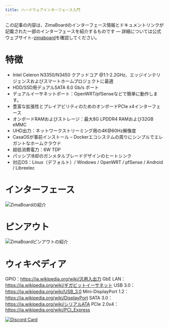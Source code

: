 ```yaml
---
title: ハードウェアインターフェース入門
---
```


この記事の内容は、ZimaBoardのインターフェース情報とドキュメントリンクが記載された一部のインターフェースを紹介するものです — 詳細については公式ウェブサイト-[zimaboard](https://www.zimaboard.com/)を確認してください。
# 特徴

- Intel Celeron N3350/N3450 クアッドコア @1.1-2.2GHz、エッジインテリジェンスおよびスマートホームプロジェクトに最適
- HDD/SSD用デュアルSATA 6.0 Gb/s ポート
- デュアルイーサネットポート：OpenWRT/pfSenseなどで簡単に動作します。
- 豊富な拡張性とプレイアビリティのためのオンボードPCIe x4インターフェース
- オンボードRAMおよびストレージ：最大8G LPDDR4 RAMおよび32GB eMMC
- UHD出力：ネットワークストリーミング用の4K@60Hz解像度
- CasaOSが事前インストール – Dockerエコシステムの周りにシンプルでエレガントなホームクラウド
- 超低消費電力：6W TDP
- パッシブ冷却のガンメタルブレードデザインのヒートシンク
- 対応OS：Linux（デフォルト）/ Windows / OpenWRT / pfSense / Android / Libreelec


# インターフェース

![ZimaBoardの紹介](/images/Hardware-Interface-Introduction-/hardware-interface-introduction.png)

# ピンアウト

![ZimaBoardピンアウトの紹介](/images/Hardware-Interface-Introduction-/hardware-interface-introduction-pinouts.png )

# ウィキペディア

GPIO：https://ja.wikipedia.org/wiki/汎用入出力
GbE LAN：https://ja.wikipedia.org/wiki/ギガビットイーサネット
USB 3.0：https://ja.wikipedia.org/wiki/USB_3.0
Mini-DisplayPort 1.2：https://ja.wikipedia.org/wiki/DisplayPort
SATA 3.0：https://ja.wikipedia.org/wiki/シリアルATA
PCIe 2.0x4：https://ja.wikipedia.org/wiki/PCI_Express

[![Discord Card](https://discordapp.com/api/guilds/884667213326463016/widget.png?style=banner2)](https://discord.gg/knqAbbBbeX)